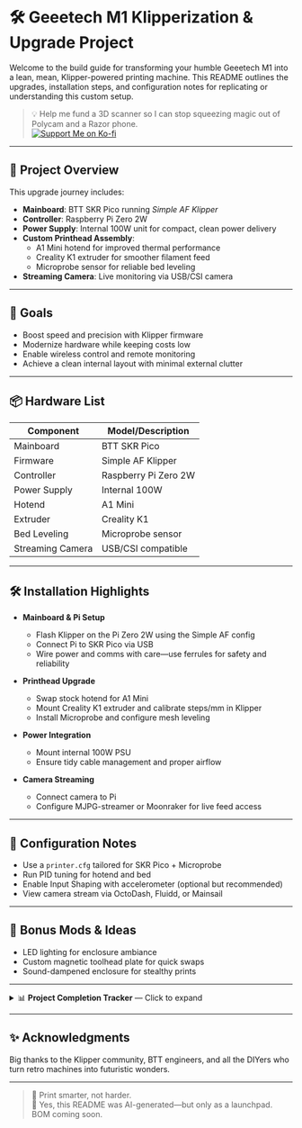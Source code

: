 # 🛠️ Geeetech M1 Klipperization & Upgrade Project

Welcome to the build guide for transforming your humble Geeetech M1 into a lean, mean, Klipper-powered printing machine. This README outlines the upgrades, installation steps, and configuration notes for replicating or understanding this custom setup.

> 💡 Help me fund a 3D scanner so I can stop squeezing magic out of Polycam and a Razor phone.  
> [![Support Me on Ko-fi](https://img.shields.io/badge/Support%20Me%20on-Ko--fi-ff5f5f?logo=ko-fi&logoColor=white&style=flat-square)](https://ko-fi.com/0dysseusrex)

---

## 🧰 Project Overview

This upgrade journey includes:

- **Mainboard**: BTT SKR Pico running *Simple AF Klipper*
- **Controller**: Raspberry Pi Zero 2W
- **Power Supply**: Internal 100W unit for compact, clean power delivery
- **Custom Printhead Assembly**:
  - A1 Mini hotend for improved thermal performance  
  - Creality K1 extruder for smoother filament feed  
  - Microprobe sensor for reliable bed leveling
- **Streaming Camera**: Live monitoring via USB/CSI camera

---

## 🚀 Goals

- Boost speed and precision with Klipper firmware  
- Modernize hardware while keeping costs low  
- Enable wireless control and remote monitoring  
- Achieve a clean internal layout with minimal external clutter

---

## 📦 Hardware List

| Component         | Model/Description         |
|------------------|---------------------------|
| Mainboard        | BTT SKR Pico              |
| Firmware         | Simple AF Klipper         |
| Controller       | Raspberry Pi Zero 2W      |
| Power Supply     | Internal 100W             |
| Hotend           | A1 Mini                   |
| Extruder         | Creality K1               |
| Bed Leveling     | Microprobe sensor         |
| Streaming Camera | USB/CSI compatible        |

---

## 🛠️ Installation Highlights

- **Mainboard & Pi Setup**  
  - Flash Klipper on the Pi Zero 2W using the Simple AF config  
  - Connect Pi to SKR Pico via USB  
  - Wire power and comms with care—use ferrules for safety and reliability

- **Printhead Upgrade**  
  - Swap stock hotend for A1 Mini  
  - Mount Creality K1 extruder and calibrate steps/mm in Klipper  
  - Install Microprobe and configure mesh leveling

- **Power Integration**  
  - Mount internal 100W PSU  
  - Ensure tidy cable management and proper airflow

- **Camera Streaming**  
  - Connect camera to Pi  
  - Configure MJPG-streamer or Moonraker for live feed access

---

## 🧠 Configuration Notes

- Use a `printer.cfg` tailored for SKR Pico + Microprobe  
- Run PID tuning for hotend and bed  
- Enable Input Shaping with accelerometer (optional but recommended)  
- View camera stream via OctoDash, Fluidd, or Mainsail

---

## 🎨 Bonus Mods & Ideas

- LED lighting for enclosure ambiance  
- Custom magnetic toolhead plate for quick swaps  
- Sound-dampened enclosure for stealthy prints

---

<details>
<summary>📊 <strong>Project Completion Tracker</strong> — Click to expand</summary>

### 🔧 Printhead Re-design — 90%  
`█████████░`  
**✅ Completed:**  
- A1 Mini Hotend  
- Probe mounting location  
- Microprobe mount  
- Fan mounts  
- Cable guides  

**📝 To Do:**  
- Redesign bottom screw mounts to point forwards  

---

### 🏗️ Gantry Re-design — 100%  
`██████████`  
- Universal screw holes for custom MCU mounts ✅  

---

### 🧩 MCU / Breakout Board Mount — 100%  
`██████████`  
- Fully installed ✅  

---

### ⚙️ Electronics Mount — 0%  
`░░░░░░░░░░`  
- SKR Pico Mount ❌  
- Pi Zero 2W Mount ❌  
- Breakout Board Mount ❌  
- Knomi Mount ❌  
- E-stop Mount ❌  

---

### 🔌 PSU Mount — 0%  
`░░░░░░░░░░`  
- Not yet started ❌  

---

### 💻 Software — 0%  
`░░░░░░░░░░`  
- Clone Simple AF Repo ❌  
- Custom `printer.cfg` ❌  
- Automate setup via Simple AF ❌  
- Test functionality ❌  

---

### 🧪 Testing — 0%  
`░░░░░░░░░░`  
- Initial printer function tests ❌  
- PID tuning ❌  
- Input shaper graphs ❌  
- First test prints ❌  
- Speed tests ❌  
- Dial-in settings ❌  

---

### 🎬 Video Editing — 0%  
`░░░░░░░░░░`  
- Not yet started ❌  

---

### 🌐 Publish & Go Live — 0%  
`░░░░░░░░░░`  
- Awaiting completion ❌  

</details>

---

## ✨ Acknowledgments

Big thanks to the Klipper community, BTT engineers, and all the DIYers who turn retro machines into futuristic wonders.

---

> 🧠 Print smarter, not harder.  
> 🤖 Yes, this README was AI-generated—but only as a launchpad. BOM coming soon.
